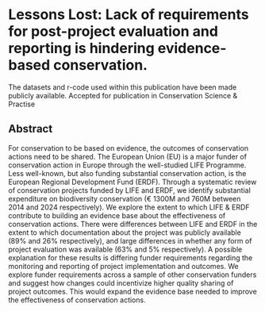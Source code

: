# Lessons Lost: Lack of requirements for post-project evaluation and reporting is hindering evidence-based conservation.

The datasets and r-code used within this publication have been made publicly available.
Accepted for publication in Conservation Science & Practise

## Abstract
For conservation to be based on evidence, the outcomes of conservation actions need to be shared. The European Union (EU) is a major funder of conservation action in Europe through the well-studied LIFE Programme. Less well-known, but also funding substantial conservation action, is the European Regional Development Fund (ERDF). Through a systematic review of conservation projects funded by LIFE and ERDF, we identify substantial expenditure on biodiversity conservation (€ 1300M and 760M between 2014 and 2024 respectively). We explore the extent to which LIFE & ERDF contribute to building an evidence base about the effectiveness of conservation actions.  There were differences between LIFE and ERDF in the extent to which documentation about the project was publicly available (89% and 26% respectively), and large differences in whether any form of project evaluation was available (63% and 5% respectively). A possible explanation for these results is differing funder requirements regarding the monitoring and reporting of project implementation and outcomes. We explore funder requirements across a sample of other conservation funders and suggest how changes could incentivize higher quality sharing of project outcomes. This would expand the evidence base needed to improve the effectiveness of conservation actions.
